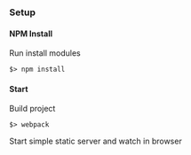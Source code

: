 ### Setup ###

#### NPM Install
Run install modules
```
$> npm install
```
#### Start

Build project
```
$> webpack
```

Start simple static server and watch in browser